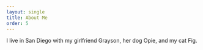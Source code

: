 ```yaml
---
layout: single
title: About Me
order: 5
---
```

I live in San Diego with my girlfriend Grayson, her dog Opie, and my cat Fig.<br>
